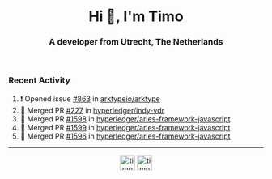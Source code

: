 <h1 align="center">Hi 👋, I'm Timo</h1>
<h3 align="center">A developer from Utrecht, The Netherlands</h3>
<br/>
<!-- https://github.com/rahuldkjain/github-profile-readme-generator --!>

<!--  <p align="left"><img src="https://github-readme-stats.vercel.app/api?username=timoglastra&show_icons=true&count_private=true&" alt="timoglastra" /></p> --!>

<!--
Github language stats
<p align="left"><img src="https://github-readme-stats.vercel.app/api/top-langs/?username=timoglastra&layout=compact" alt="timoglastra" /><p>
-->

<!-- Codestats language stats -->
<!-- <p align="left"><img src="https://codestats-readme.vercel.app/api/top-langs/?username=timoglastra&layout=compact&language_count=12" alt="timoglastra" /><p>    --!>
  
<h3>Recent Activity</h3>

<!--START_SECTION:activity-->
1. ❗ Opened issue [#863](https://github.com/arktypeio/arktype/issues/863) in [arktypeio/arktype](https://github.com/arktypeio/arktype)
2. 🎉 Merged PR [#227](https://github.com/hyperledger/indy-vdr/pull/227) in [hyperledger/indy-vdr](https://github.com/hyperledger/indy-vdr)
3. 🎉 Merged PR [#1598](https://github.com/hyperledger/aries-framework-javascript/pull/1598) in [hyperledger/aries-framework-javascript](https://github.com/hyperledger/aries-framework-javascript)
4. 🎉 Merged PR [#1599](https://github.com/hyperledger/aries-framework-javascript/pull/1599) in [hyperledger/aries-framework-javascript](https://github.com/hyperledger/aries-framework-javascript)
5. 🎉 Merged PR [#1596](https://github.com/hyperledger/aries-framework-javascript/pull/1596) in [hyperledger/aries-framework-javascript](https://github.com/hyperledger/aries-framework-javascript)
<!--END_SECTION:activity-->

---

<p align="center">
<a href="https://twitter.com/timoglastra" target="blank"><img align="center" src="https://cdn.jsdelivr.net/npm/simple-icons@3.0.1/icons/twitter.svg" alt="timoglastra" height="30" width="30" /></a>
<a href="https://linkedin.com/in/timoglastra" target="blank"><img align="center" src="https://cdn.jsdelivr.net/npm/simple-icons@3.0.1/icons/linkedin.svg" alt="timoglastra" height="30" width="30" /></a>
</p>



